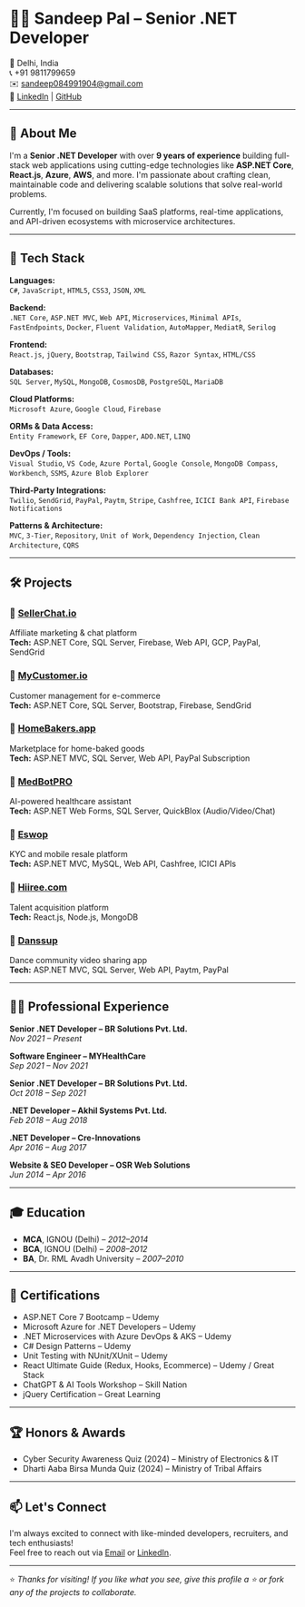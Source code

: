 # 👨‍💻 Sandeep Pal – Senior .NET Developer

📍 Delhi, India  
📞 +91 9811799659  
✉️ sandeep084991904@gmail.com  
🔗 [LinkedIn](#) | [GitHub](#)

---

## 👋 About Me

I'm a **Senior .NET Developer** with over **9 years of experience** building full-stack web applications using cutting-edge technologies like **ASP.NET Core**, **React.js**, **Azure**, **AWS**, and more. I'm passionate about crafting clean, maintainable code and delivering scalable solutions that solve real-world problems.

Currently, I'm focused on building SaaS platforms, real-time applications, and API-driven ecosystems with microservice architectures.

---

## 🚀 Tech Stack

**Languages:**  
`C#`, `JavaScript`, `HTML5`, `CSS3`, `JSON`, `XML`

**Backend:**  
`.NET Core`, `ASP.NET MVC`, `Web API`, `Microservices`, `Minimal APIs`, `FastEndpoints`, `Docker`, `Fluent Validation`, `AutoMapper`, `MediatR`, `Serilog`

**Frontend:**  
`React.js`, `jQuery`, `Bootstrap`, `Tailwind CSS`, `Razor Syntax`, `HTML/CSS`

**Databases:**  
`SQL Server`, `MySQL`, `MongoDB`, `CosmosDB`, `PostgreSQL`, `MariaDB`

**Cloud Platforms:**  
`Microsoft Azure`, `Google Cloud`, `Firebase`

**ORMs & Data Access:**  
`Entity Framework`, `EF Core`, `Dapper`, `ADO.NET`, `LINQ`

**DevOps / Tools:**  
`Visual Studio`, `VS Code`, `Azure Portal`, `Google Console`, `MongoDB Compass`, `Workbench`, `SSMS`, `Azure Blob Explorer`

**Third-Party Integrations:**  
`Twilio`, `SendGrid`, `PayPal`, `Paytm`, `Stripe`, `Cashfree`, `ICICI Bank API`, `Firebase Notifications`

**Patterns & Architecture:**  
`MVC`, `3-Tier`, `Repository`, `Unit of Work`, `Dependency Injection`, `Clean Architecture`, `CQRS`

---

## 🛠️ Projects

### 🔹 [SellerChat.io](#)
Affiliate marketing & chat platform  
**Tech:** ASP.NET Core, SQL Server, Firebase, Web API, GCP, PayPal, SendGrid

### 🔹 [MyCustomer.io](#)
Customer management for e-commerce  
**Tech:** ASP.NET Core, SQL Server, Bootstrap, Firebase, SendGrid

### 🔹 [HomeBakers.app](#)
Marketplace for home-baked goods  
**Tech:** ASP.NET MVC, SQL Server, Web API, PayPal Subscription

### 🔹 [MedBotPRO](#)
AI-powered healthcare assistant  
**Tech:** ASP.NET Web Forms, SQL Server, QuickBlox (Audio/Video/Chat)

### 🔹 [Eswop](#)
KYC and mobile resale platform  
**Tech:** ASP.NET MVC, MySQL, Web API, Cashfree, ICICI APIs

### 🔹 [Hiiree.com](#)
Talent acquisition platform  
**Tech:** React.js, Node.js, MongoDB

### 🔹 [Danssup](#)
Dance community video sharing app  
**Tech:** ASP.NET MVC, SQL Server, Web API, Paytm, PayPal

---

## 🧑‍💼 Professional Experience

**Senior .NET Developer – BR Solutions Pvt. Ltd.**  
*Nov 2021 – Present*

**Software Engineer – MYHealthCare**  
*Sep 2021 – Nov 2021*

**Senior .NET Developer – BR Solutions Pvt. Ltd.**  
*Oct 2018 – Sep 2021*

**.NET Developer – Akhil Systems Pvt. Ltd.**  
*Feb 2018 – Aug 2018*

**.NET Developer – Cre-Innovations**  
*Apr 2016 – Aug 2017*

**Website & SEO Developer – OSR Web Solutions**  
*Jun 2014 – Apr 2016*

---

## 🎓 Education

- **MCA**, IGNOU (Delhi) – *2012–2014*
- **BCA**, IGNOU (Delhi) – *2008–2012*
- **BA**, Dr. RML Avadh University – *2007–2010*

---

## 📜 Certifications

- ASP.NET Core 7 Bootcamp – Udemy  
- Microsoft Azure for .NET Developers – Udemy  
- .NET Microservices with Azure DevOps & AKS – Udemy  
- C# Design Patterns – Udemy  
- Unit Testing with NUnit/XUnit – Udemy  
- React Ultimate Guide (Redux, Hooks, Ecommerce) – Udemy / Great Stack  
- ChatGPT & AI Tools Workshop – Skill Nation  
- jQuery Certification – Great Learning

---

## 🏆 Honors & Awards

- Cyber Security Awareness Quiz (2024) – Ministry of Electronics & IT  
- Dharti Aaba Birsa Munda Quiz (2024) – Ministry of Tribal Affairs

---

## 📫 Let's Connect

I'm always excited to connect with like-minded developers, recruiters, and tech enthusiasts!  
Feel free to reach out via [Email](mailto:sandeep084991904@gmail.com) or [LinkedIn](#).

---

⭐ _Thanks for visiting! If you like what you see, give this profile a ⭐ or fork any of the projects to collaborate._
